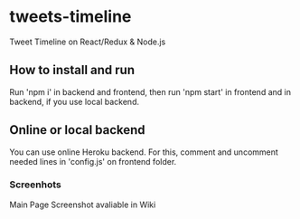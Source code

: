 # tweets-timeline
Tweet Timeline on React/Redux &amp; Node.js

## How to install and run
Run 'npm i' in backend and frontend, then run 'npm start' in frontend and in backend, if you use local backend.

## Online or local backend
You can use online Heroku backend. For this, comment and uncomment needed lines in 'config.js' on frontend folder.

### Screenhots
Main Page Screenshot avaliable in Wiki
